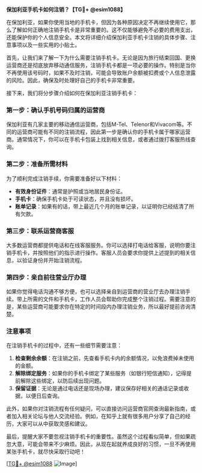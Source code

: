 **保加利亚手机卡如何注销？【TG💪+ @esim1088】**

在保加利亚，如果你使用当地的手机卡，但因为各种原因决定不再继续使用它，那么了解如何正确地注销手机卡是非常重要的。这不仅能够避免不必要的费用支出，还能保护你的个人信息安全。本文将详细介绍保加利亚手机卡注销的具体步骤、注意事项以及一些实用的小贴士。

首先，让我们来了解一下为什么需要注销手机卡。无论是因为旅行结束回国、更换运营商还是彻底放弃移动通信服务，注销手机卡都是一项必要的操作。特别是当你不再使用该号码时，如果不及时注销，可能会导致账户余额被扣费或个人信息泄露的风险。因此，确保及时处理好自己的手机卡非常重要。

接下来，我们将分步骤介绍如何在保加利亚注销手机卡：

### 第一步：确认手机号码归属的运营商

保加利亚有几家主要的移动通信运营商，包括M-Tel、Telenor和Vivacom等。不同的运营商可能有不同的注销流程，因此第一步是确认你的手机卡属于哪家运营商。通常情况下，你可以在手机卡包装上找到相关信息，或者通过拨打客服热线查询。

### 第二步：准备所需材料

为了顺利完成注销手续，你需要准备好以下材料：
- **有效身份证件**：通常是护照或当地居民身份证。
- **手机卡**：确保手机卡处于可读状态，并且没有损坏。
- **账单记录**：如果有的话，带上最近几个月的账单记录，以证明你已经结清了所有欠款。

### 第三步：联系运营商客服

大多数运营商都提供电话和在线客服服务。你可以选择打电话给客服，说明你要注销手机卡，并按照他们的指示进行操作。客服人员会要求你提供上述提到的相关信息，以验证身份并开始注销流程。

### 第四步：亲自前往营业厅办理

如果你觉得电话沟通不够方便，也可以选择亲自到运营商的营业厅去办理注销手续。带上所需的文件和手机卡，工作人员会帮助你完成整个注销过程。需要注意的是，某些运营商可能要求你在特定的时间段内办理注销业务，所以最好提前咨询清楚。

### 注意事项

在注销手机卡的过程中，还有一些细节需要注意：
1. **检查剩余余额**：在注销之前，先查看手机卡内的余额情况，以免浪费掉未使用的金额。
2. **解除绑定服务**：如果你的手机卡绑定了某些服务（如银行短信通知），记得提前解除这些绑定，以防后续出现问题。
3. **保留证据**：无论是通过电话还是现场办理，建议保存好相关的通话记录或收据，以便日后查询。

此外，如果你对注销流程有任何疑问，可以直接访问运营商官网查询最新指南，或者加入相关论坛与他人交流经验。例如，在知乎上就有很多用户分享了自己的经历，大家可以从中获取灵感和建议。

最后，提醒大家不要忽视注销手机卡的重要性。虽然这个过程看似简单，但如果疏忽大意，可能会带来不少麻烦。因此，从现在起就养成良好的习惯，一旦不再使用某张手机卡，就尽快采取行动吧！

[[TG💪+ @esim1088](https://t.me/s/esim1088) ![Image](https://i.postimg.cc/4NQfJmqS/Snipaste-2025-05-13-00-14-12.png)]
